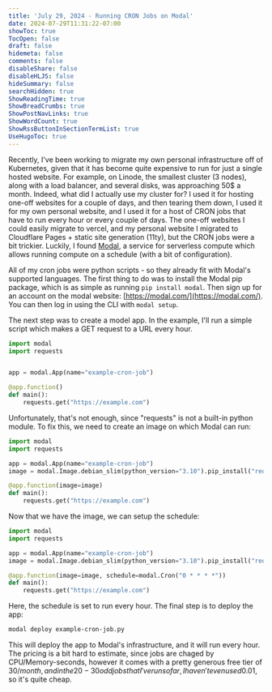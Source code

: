 ```yaml
---
title: 'July 29, 2024 - Running CRON Jobs on Modal'
date: 2024-07-29T11:31:22-07:00
showToc: true
TocOpen: false
draft: false
hidemeta: false
comments: false
disableShare: false
disableHLJS: false
hideSummary: false
searchHidden: true
ShowReadingTime: true
ShowBreadCrumbs: true
ShowPostNavLinks: true
ShowWordCount: true
ShowRssButtonInSectionTermList: true
UseHugoToc: true
---
```


Recently, I've been working to migrate my own personal infrastructure off of Kubernetes, given that it has become quite
expensive to run for just a single hosted website. For example, on Linode, the smallest cluster (3 nodes), along with a
load balancer, and several disks, was approaching 50$ a month. Indeed, what did I actually use my cluster for? I used it
for hosting one-off websites for a couple of days, and then tearing them down, I used it for my own personal website,
and I used it for a host of CRON jobs that have to run every hour or every couple of days. The one-off websites I could
easily migrate to vercel, and my personal website I migrated to Cloudflare Pages + static site generation (11ty), but
the CRON jobs were a bit trickier. Luckily, I found [Modal](https://modal.com/), a service for serverless compute which
allows running compute on a schedule (with a bit of configuration).

All of my cron jobs were python scripts - so they already fit with Modal's supported languages. The first thing to do
was to install the Modal pip package, which is as simple as running `pip install modal`. Then sign up for an account on
the modal website: [https://modal.com/](https://modal.com/). You can then log in using the CLI with `modal setup`.

The next step was to create a model app. In the example, I'll run a simple script which makes a GET request to a
URL every hour.

```python
import modal
import requests


app = modal.App(name="example-cron-job")

@app.function()
def main():
    requests.get("https://example.com")
```

Unfortunately, that's not enough, since "requests" is not a built-in python module. To fix this, we need to create an
image on which Modal can run:

```python
import modal
import requests

app = modal.App(name="example-cron-job")
image = modal.Image.debian_slim(python_version="3.10").pip_install("requests")

@app.function(image=image)
def main():
    requests.get("https://example.com")
```

Now that we have the image, we can setup the schedule:

```python
import modal
import requests

app = modal.App(name="example-cron-job")
image = modal.Image.debian_slim(python_version="3.10").pip_install("requests")

@app.function(image=image, schedule=modal.Cron("0 * * * *"))
def main():
    requests.get("https://example.com")
```

Here, the schedule is set to run every hour. The final step is to deploy the app:

```bash
modal deploy example-cron-job.py
```

This will deploy the app to Modal's infrastructure, and it will run every hour. The pricing is a bit hard to estimate,
since jobs are chaged by CPU/Memory-seconds, however it comes with a pretty generous free tier of 30$/month, and in the
20-30 odd jobs that I've run so far, I haven't even used 0.01$, so it's quite cheap.
